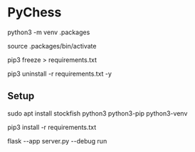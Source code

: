 # PyChess

python3 -m venv .packages

source .packages/bin/activate

pip3 freeze > requirements.txt

pip3 uninstall -r requirements.txt -y

## Setup

sudo apt install stockfish python3 python3-pip python3-venv

pip3 install -r requirements.txt

flask --app server.py --debug run
